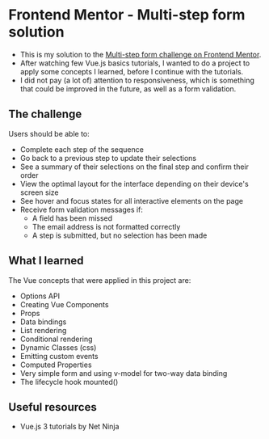 # Frontend Mentor - Multi-step form solution

- This is my solution to the [Multi-step form challenge on Frontend Mentor](https://www.frontendmentor.io/challenges/multistep-form-YVAnSdqQBJ).
- After watching few Vue.js basics tutorials, I wanted to do a project to apply some concepts I learned, before I continue with the tutorials.
- I did not pay (a lot of) attention to responsiveness, which is something that could be improved in the future, as well as a form validation.

## The challenge

Users should be able to:

- Complete each step of the sequence
- Go back to a previous step to update their selections
- See a summary of their selections on the final step and confirm their order
- View the optimal layout for the interface depending on their device's screen size
- See hover and focus states for all interactive elements on the page
- Receive form validation messages if:
  - A field has been missed
  - The email address is not formatted correctly
  - A step is submitted, but no selection has been made

## What I learned

The Vue concepts that were applied in this project are:

- Options API
- Creating Vue Components
- Props
- Data bindings
- List rendering
- Conditional rendering
- Dynamic Classes (css)
- Emitting custom events
- Computed Properties
- Very simple form and using v-model for two-way data binding
- The lifecycle hook mounted()

## Useful resources

- Vue.js 3 tutorials by Net Ninja
